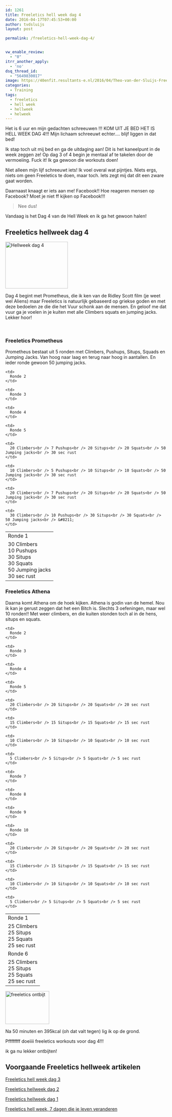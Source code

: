 ```yaml
---
id: 1261
title: Freeletics hell week dag 4
date: 2016-04-17T07:45:53+00:00
author: tvdsluijs
layout: post

permalink: /freeletics-hell-week-dag-4/


vw_enable_review:
  - "0"
itrr_another_apply:
  - 'no'
dsq_thread_id:
  - "5649830017"
image: https://40enfit.resultants-e.nl/2016/04/Theo-van-der-Sluijs-Freeletics-Hellweek-dag-4.jpg
categories:
  - Training
tags:
  - freeletics
  - hell week
  - hellweek
  - helweek
---
```

Het is 6 uur en mijn gedachten schreeuwen !!! KOM UIT JE BED HET IS HELL WEEK DAG 4!!! Mijn lichaam schreeuwt echter…. blijf liggen in dat bed!

Ik stap toch uit mij bed en ga de uitdaging aan! Dit is het kaneelpunt in de week zeggen ze! Op dag 3 of 4 begin je mentaal af te takelen door de vermoeiing. Fuck it! Ik ga gewoon die workouts doen!<!--more-->

Niet alleen mijn lijf schreeuwt iets! Ik voel overal wat pijntjes. Niets ergs, niets om geen Freeletics te doen, maar toch. Iets zegt mij dat dit een zware gaat worden.

Daarnaast knaagt er iets aan me! Facebook!! Hoe reageren mensen op Facebook? Moet je niet ff kijken op Facebook!!!

> Nee dus!

Vandaag is het Dag 4 van de Hell Week en ik ga het gewoon halen!

## Freeletics hellweek dag 4

<img class="alignleft wp-image-1243" src="https://40enfit.resultants-e.nl/2016/04/20160413_073929-300x225.jpg" alt="Hellweek dag 4" width="195" height="146" srcset="https://40enfit.resultants-e.nl/2016/04/20160413_073929-300x225.jpg 300w, https://40enfit.resultants-e.nl/2016/04/20160413_073929-1024x768.jpg 1024w, https://40enfit.resultants-e.nl/2016/04/20160413_073929.jpg 1200w" sizes="(max-width: 195px) 100vw, 195px" />
  
Dag 4 begint met Prometheus, die ik ken van de Ridley Scott film (je weet wel Aliens) maar Freeletics is natuurlijk gebaseerd op griekse goden en met deze bedoelen ze die die het Vuur schonk aan de mensen. En geloof me dat vuur ga je voelen in je kuiten met alle Climbers squats en jumping jacks. Lekker hoor!

&nbsp;

### Freeletics Prometheus

Prometheus bestaat uit 5 ronden met Climbers, Pushups, Situps, Squads en Jumping Jacks. Van hoog naar laag en terug naar hoog in aantallen. En ieder ronde gewoon 50 jumping jacks.

<table>
  <tr>
    <td>
      Ronde 1
    </td>
    
    <td>
      Ronde 2
    </td>
    
    <td>
      Ronde 3
    </td>
    
    <td>
      Ronde 4
    </td>
    
    <td>
      Ronde 5
    </td>
  </tr>
  
  <tr>
    <td>
      30 Climbers<br /> 10 Pushups<br /> 30 Situps<br /> 30 Squats<br /> 50 Jumping jacks<br /> 30 sec rust
    </td>
    
    <td>
      20 Climbers<br /> 7 Pushups<br /> 20 Situps<br /> 20 Squats<br /> 50 Jumping jacks<br /> 30 sec rust
    </td>
    
    <td>
      10 Climbers<br /> 5 Pushups<br /> 10 Situps<br /> 10 Squats<br /> 50 Jumping jacks<br /> 30 sec rust
    </td>
    
    <td>
      20 Climbers<br /> 7 Pushups<br /> 20 Situps<br /> 20 Squats<br /> 50 Jumping jacks<br /> 30 sec rust
    </td>
    
    <td>
      30 Climbers<br /> 10 Pushups<br /> 30 Situps<br /> 30 Squats<br /> 50 Jumping jacks<br /> &#8211;
    </td>
  </tr>
</table>

### Freeletics Athena

Daarna komt Athena om de hoek kijken. Athena is godin van de hemel. Nou ik kan je gerust zeggen dat het een Bitch is. Slechts 3 oefeningen, maar wel 10 ronden!! Met weer climbers, en die kuiten stonden toch al in de hens, situps en squats.

<table>
  <tr>
    <td>
      Ronde 1
    </td>
    
    <td>
      Ronde 2
    </td>
    
    <td>
      Ronde 3
    </td>
    
    <td>
      Ronde 4
    </td>
    
    <td>
      Ronde 5
    </td>
  </tr>
  
  <tr>
    <td>
      25 Climbers<br /> 25 Situps<br /> 25 Squats<br /> 25 sec rust
    </td>
    
    <td>
      20 Climbers<br /> 20 Situps<br /> 20 Squats<br /> 20 sec rust
    </td>
    
    <td>
      15 Climbers<br /> 15 Situps<br /> 15 Squats<br /> 15 sec rust
    </td>
    
    <td>
      10 Climbers<br /> 10 Situps<br /> 10 Squats<br /> 10 sec rust
    </td>
    
    <td>
      5 Climbers<br /> 5 Situps<br /> 5 Squats<br /> 5 sec rust
    </td>
  </tr>
  
  <tr>
    <td>
      Ronde 6
    </td>
    
    <td>
      Ronde 7
    </td>
    
    <td>
      Ronde 8
    </td>
    
    <td>
      Ronde 9
    </td>
    
    <td>
      Ronde 10
    </td>
  </tr>
  
  <tr>
    <td>
      25 Climbers<br /> 25 Situps<br /> 25 Squats<br /> 25 sec rust
    </td>
    
    <td>
      20 Climbers<br /> 20 Situps<br /> 20 Squats<br /> 20 sec rust
    </td>
    
    <td>
      15 Climbers<br /> 15 Situps<br /> 15 Squats<br /> 15 sec rust
    </td>
    
    <td>
      10 Climbers<br /> 10 Situps<br /> 10 Squats<br /> 10 sec rust
    </td>
    
    <td>
      5 Climbers<br /> 5 Situps<br /> 5 Squats<br /> 5 sec rust
    </td>
  </tr>
</table>

<img class="wp-image-1245 alignleft" src="https://40enfit.resultants-e.nl/2016/04/20160413_074413-300x225.jpg" alt="freeletics ontbijt" width="137" height="103" srcset="https://40enfit.resultants-e.nl/2016/04/20160413_074413-300x225.jpg 300w, https://40enfit.resultants-e.nl/2016/04/20160413_074413-1024x768.jpg 1024w, https://40enfit.resultants-e.nl/2016/04/20160413_074413.jpg 1200w" sizes="(max-width: 137px) 100vw, 137px" />
  
Na 50 minuten en 395kcal (oh dat valt tegen) lig ik op de grond.

Pffffffff doeiiii freeletics workouts voor dag 4!!!

ik ga nu lekker ontbijten!

## Voorgaande Freeletics hellweek artikelen

[Freeletics hell week dag 3](https://www.40enfit.nl/freeletics-hell-week-dag-3/)
  
[Freeletics hellweek dag 2](https://www.40enfit.nl/freeletics-hellweek-dag-2/)
  
[Freeletics hellweek dag 1](https://www.40enfit.nl/freeletics-hellweek-dag-1/)
  
[Freeletics hell week, 7 dagen die je leven veranderen](https://www.40enfit.nl/freeletics-hell-week-7-dagen-die-je-leven-veranderen/)